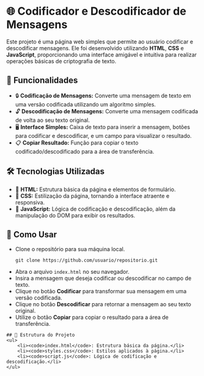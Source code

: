 
<body>
 <h1>🌐 Codificador e Descodificador de Mensagens</h1>
    <p>Este projeto é uma página web simples que permite ao usuário codificar e descodificar mensagens. Ele foi desenvolvido utilizando <strong>HTML</strong>, <strong>CSS</strong> e <strong>JavaScript</strong>, proporcionando uma interface amigável e intuitiva para realizar operações básicas de criptografia de texto.</p>

## 🚀 Funcionalidades

- 🔒 **Codificação de Mensagens:** Converte uma mensagem de texto em uma versão codificada utilizando um algoritmo simples.
- 🔓 **Descodificação de Mensagens:** Converte uma mensagem codificada de volta ao seu texto original.
- 🖥️ **Interface Simples:** Caixa de texto para inserir a mensagem, botões para codificar e descodificar, e um campo para visualizar o resultado.
- 📋 **Copiar Resultado:** Função para copiar o texto codificado/descodificado para a área de transferência.

## 🛠️ Tecnologias Utilizadas

- 🧱 **HTML:** Estrutura básica da página e elementos de formulário.
- 🎨 **CSS:** Estilização da página, tornando a interface atraente e responsiva.
- 📝 **JavaScript:** Lógica de codificação e descodificação, além da manipulação do DOM para exibir os resultados.

## 📖 Como Usar
<ul>
        <li>Clone o repositório para sua máquina local.</li>
        <pre><code>git clone https://github.com/usuario/repositorio.git</code></pre>
        <li>Abra o arquivo <code>index.html</code> no seu navegador.</li>
        <li>Insira a mensagem que deseja codificar ou descodificar no campo de texto.</li>
        <li>Clique no botão <strong>Codificar</strong> para transformar sua mensagem em uma versão codificada.</li>
        <li>Clique no botão <strong>Descodificar</strong> para retornar a mensagem ao seu texto original.</li>
        <li>Utilize o botão <strong>Copiar</strong> para copiar o resultado para a área de transferência.</li>
         </ul>

    ## 📁 Estrutura do Projeto
    <ul>
        <li><code>index.html</code>: Estrutura básica da página.</li>
        <li><code>styles.css</code>: Estilos aplicados à página.</li>
        <li><code>script.js</code>: Lógica de codificação e descodificação.</li>
    </ul>

